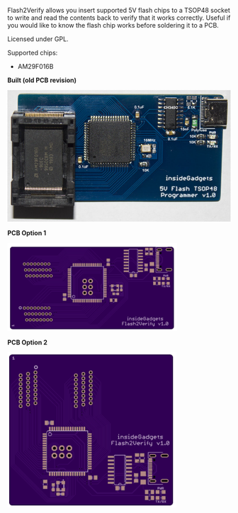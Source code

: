 Flash2Verify allows you insert supported 5V flash chips to a TSOP48 socket to write 
and read the contents back to verify that it works correctly. Useful if you would like 
to know the flash chip works before soldering it to a PCB.

Licensed under GPL.

Supported chips:
* AM29F016B


**Built (old PCB revision)**

![Built](https://github.com/insidegadgets/Flash2Verify/blob/master/Pictures/Flash2Verify_Built.jpg)

**PCB Option 1**

![PCB 1](https://github.com/insidegadgets/Flash2Verify/blob/master/Pictures/Flash2Verify_PCB_Option_1.png)

**PCB Option 2**

![PCB 2](https://github.com/insidegadgets/Flash2Verify/blob/master/Pictures/Flash2Verify_PCB_Option_2.png)
